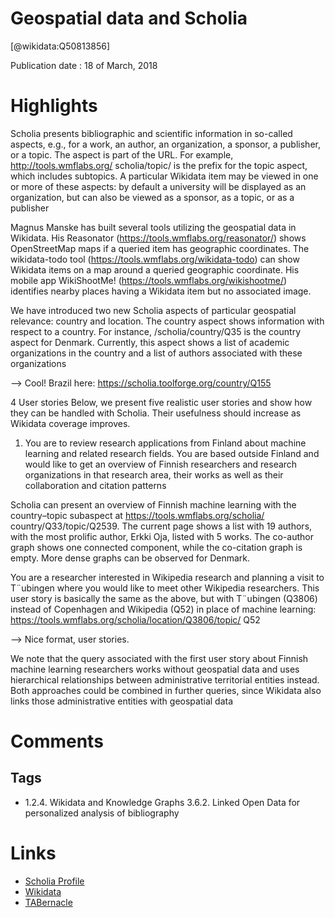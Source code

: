 
Geospatial data and Scholia
===========================
  
  [@wikidata:Q50813856]  
  
Publication date : 18 of March, 2018  

# Highlights
Scholia presents bibliographic and scientific information in so-called aspects, e.g., for a work, an
author, an organization, a sponsor, a publisher, or a topic.
The aspect is part of the URL. For example, http://tools.wmflabs.org/
scholia/topic/ is the prefix for the topic aspect, which includes subtopics.
A particular Wikidata item may be viewed in one or more of these aspects:
by default a university will be displayed as an organization, but can also be
viewed as a sponsor, as a topic, or as a publisher

Magnus Manske has built several tools utilizing the geospatial data in Wikidata.
His Reasonator (https://tools.wmflabs.org/reasonator/) shows OpenStreetMap maps if a queried item has geographic coordinates. The wikidata-todo
tool (https://tools.wmflabs.org/wikidata-todo) can show Wikidata items
on a map around a queried geographic coordinate. His mobile app WikiShootMe!
(https://tools.wmflabs.org/wikishootme/) identifies nearby places having
a Wikidata item but no associated image.

We have introduced two new Scholia aspects of particular geospatial relevance:
country and location. The country aspect shows information with respect to a
country. For instance, /scholia/country/Q35 is the country aspect for Denmark.
Currently, this aspect shows a list of academic organizations in the country and
a list of authors associated with these organizations

--> Cool! Brazil here: https://scholia.toolforge.org/country/Q155

4 User stories
Below, we present five realistic user stories and show how they can be handled
with Scholia. Their usefulness should increase as Wikidata coverage improves.
1. You are to review research applications from Finland about machine learning
and related research fields. You are based outside Finland and would like to
get an overview of Finnish researchers and research organizations in that
research area, their works as well as their collaboration and citation patterns

Scholia can present an overview of Finnish machine learning with
the country–topic subaspect at https://tools.wmflabs.org/scholia/
country/Q33/topic/Q2539. The current page shows a list with 19 authors,
with the most prolific author, Erkki Oja, listed with 5 works. The co-author
graph shows one connected component, while the co-citation graph is empty.
More dense graphs can be observed for Denmark.

You are a researcher interested in Wikipedia research and planning a visit to
T¨ubingen where you would like to meet other Wikipedia researchers.
This user story is basically the same as the above, but with T¨ubingen
(Q3806) instead of Copenhagen and Wikipedia (Q52) in place of machine
learning: https://tools.wmflabs.org/scholia/location/Q3806/topic/
Q52

--> Nice format, user stories.

We note that the query associated with the first user story about Finnish
machine learning researchers works without geospatial data and uses hierarchical
relationships between administrative territorial entities instead. Both approaches
could be combined in further queries, since Wikidata also links those administrative entities with geospatial data
# Comments

## Tags
- 1.2.4. Wikidata and Knowledge Graphs
      3.6.2. Linked Open Data for personalized analysis of bibliography

# Links
  
 * [Scholia Profile](https://scholia.toolforge.org/work/Q50813856)  
 * [Wikidata](https://www.wikidata.org/wiki/Q50813856)  
 * [TABernacle](https://tabernacle.toolforge.org/?#/tab/manual/Q50813856/P921%3BP4510)  
